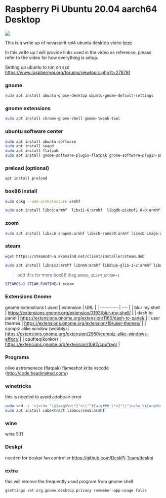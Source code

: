 # Raspberry Pi Ubuntu 20.04 aarch64 Desktop

[![](https://github.com/novaspirit/rpi_ubu64_desktop/raw/main/screenshot.png)](https://github.com/novaspirit/rpi_ubu64_desktop/blob/main/screenshot.png)

This is a write up of novaspirit rpi4 ubuntu desktop video [here](https://youtube.com/novaspirittech/)

In this write up I will provide links used in the video as reference, please refer to the video for how everything is setup.

Setting up ubuntu to run on ssd
https://www.raspberrypi.org/forums/viewtopic.php?t=278791

### gnome
```sh
sudo apt install ubuntu-gnome-desktop ubuntu-gnome-default-settings
```

### gnome extensions

```sh
sudo apt install chrome-gnome-shell gnome-tweak-tool
```

### ubuntu software center
```sh
sudo apt install ubuntu-software 
sudo apt install snapd
sudo apt install flatpak
sudo apt install gnome-software-plugin-flatpak gnome-software-plugin-snap
```

### preload (optional)
```sh
apt install preload
```

### box86 install
```sh
sudo dpkg --add-architecture armhf
```
```sh
sudo apt install libc6:armhf  libx11-6:armhf  libgdk-pixbuf2.0-0:armhf libgtk2.0-0:armhf libstdc++6:armhf libsdl2-2.0-0:armhf mesa-va-drivers:armhf libsdl1.2-dev:armhf libsdl-mixer1.2:armhf libpng16-16:armhf libcal3d12v5:armhf libsdl2-net-2.0-0:armhf libopenal1:armhf libsdl2-image-2.0-0:armhf libvorbis-dev:armhf libcurl4:armhf osspd:armhf pulseaudio:armhf libjpeg62:armhf libudev1:armhf libgl1-mesa-dev:armhf libsnappy1v5:armhf libx11-dev:armhf libsmpeg0:armhf libboost-filesystem1.67.0:armhf libboost-program-options1.67.0:armhf libavcodec58:armhf libavformat58:armhf libswscale5:armhf libmyguiengine3debian1v5:armhf libboost-iostreams1.67.0:armhf  libsdl2-mixer-2.0-0:armhf
```

### zoom
```sh
sudo apt install libxcb-shape0:armhf libxcb-randr0:armhf libxcb-image:armhf libxcb-image0:armhf libxcb-xtest0:armhf libxcb-keysyms1:armhf libdbus-1-3:armhf
```

### steam
```sh
wget https://steamcdn-a.akamaihd.net/client/installer/steam.deb
```
```sh
sudo apt install libnss3:armhf libnm0:armhf libdbus-glib-1-2:armhf libudev1:armhf libnspr4:armhf libgudev-1.0-0:armhf libusb-1.0-0:armhf libappindicator1:armhf
```
> add this for more box86 diag
>``` BOX86_DLSYM_ERROR=1 ```

```sh
STEAMOS=1 STEAM_RUNTIME=1 steam
```

### Extensions Gnome
gnome extenstions I used
| extension | URL |
| --------- | --- |
| blur my shell | https://extensions.gnome.org/extension/3193/blur-my-shell/ |
| dash to panel | https://extensions.gnome.org/extension/1160/dash-to-panel/ |
| user themes | https://extensions.gnome.org/extension/19/user-themes/ |
| compiz alike window (wobbly) | https://extensions.gnome.org/extension/2950/compiz-alike-windows-effect/ |
| cpufreq(konkor) | https://extensions.gnome.org/extension/1082/cpufreq/ |


### Programs
olive
astromenece (flatpak)
flameshot
krita
vscode (http://code.headmelted.com/)


### winetricks
this is needed to avoid adobeair error
```sh
sudo sed -i 's|echo "\${arg%%=\*}"=\\""${arg### \*=}"\\"|echo \${arg%%=\*}=\\"\${arg### \*=}\\"|g' /usr/local/bin/winetricks
sudo apt install cabextract libncurses5:armhf
```

### wine
wine 5.11

### Deskpi
needed for deskpi fan controller
https://github.com/DeskPi-Team/deskpi

### extra
this will remove the frequently used program from gnome shell
```sh
gsettings set org.gnome.desktop.privacy remember-app-usage false
```


